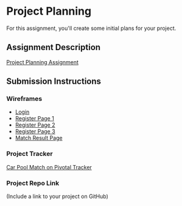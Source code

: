 # Project Planning
For this assignment, you'll create some initial plans for your project.

## Assignment Description
[Project Planning Assignment](https://education.launchcode.org/liftoff/assignments/planning/)

## Submission Instructions

### Wireframes

* [Login](https://github.com/damianpdavila/liftoff-assignments/blob/master/P3-Project_Planning/LoginWireframe.pdf)
* [Register Page 1](https://github.com/damianpdavila/liftoff-assignments/blob/master/P3-Project_Planning/RegisterPage1Wireframe.pdf)
* [Register Page 2](https://github.com/damianpdavila/liftoff-assignments/blob/master/P3-Project_Planning/RegisterPage2Wireframe.pdf)
* [Register Page 3](https://github.com/damianpdavila/liftoff-assignments/blob/master/P3-Project_Planning/RegisterPage3Wireframe.pdf)
* [Match Result Page](https://github.com/damianpdavila/liftoff-assignments/blob/master/P3-Project_Planning/MatchPageWireframe.pdf)

### Project Tracker

[Car Pool Match on Pivotal Tracker](https://www.pivotaltracker.com/n/projects/2239442)

### Project Repo Link

(Include a link to your project on GitHub)

